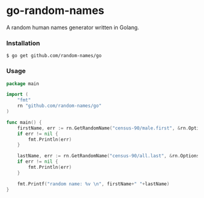# go-random-names

A random human names generator written in Golang.

### Installation

```
$ go get github.com/random-names/go
```

### Usage

```go
package main

import (
	"fmt"
	rn "github.com/random-names/go"
)

func main() {
	firstName, err := rn.GetRandomName("census-90/male.first", &rn.Options{})
	if err != nil {
		fmt.Println(err)
	}

	lastName, err := rn.GetRandomName("census-90/all.last", &rn.Options{})
	if err != nil {
		fmt.Println(err)
	}

	fmt.Printf("random name: %v \n", firstName+" "+lastName)
}

```
